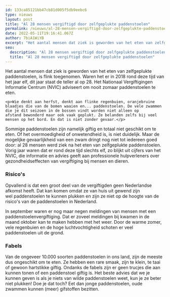```yaml
---
id: 133ca85121bb47cb81d005f5db9eebc6
type: nieuws
layout: post
title: "Al 28 mensen vergiftigd door zelfgeplukte paddenstoelen"
permalink: /nieuws/al-28-mensen-vergiftigd-door-zelfgeplukte-paddenstoelen/
date: 2022-05-11T19:16:41.067Z
author: 7biA1WiYB
excerpt: "Het aantal mensen dat ziek is geworden van het eten van zelfgeplukte paddenstoelen, is flink toegenomen. Waren het er in 2018 rond deze tijd van het jaar elf, dit jaar staat de teller al op 28. Het Nationaal Vergiftigingen Informatie Centrum (NVIC) adviseert om nooit zomaar paddenstoelen te eten.  "
seo:
  description: "Al 28 mensen vergiftigd door zelfgeplukte paddenstoelen"
  title: "Al 28 mensen vergiftigd door zelfgeplukte paddenstoelen"
---
```

Het aantal mensen dat ziek is geworden van het eten van zelfgeplukte paddenstoelen, is flink toegenomen. Waren het er in 2018 rond deze tijd van het jaar elf, dit jaar staat de teller al op 28. Het Nationaal Vergiftigingen Informatie Centrum (NVIC) adviseert om nooit zomaar paddenstoelen te eten.  

    <p>Wie denkt aan herfst, denkt aan flinke regenbuien, oranjebruine blaadjes die van de bomen waaien en... paddenstoelen. De vele zwammen die je dit seizoen in de bossen vindt worden niet alleen op afstand bewonderd maar ook vaak geplukt. Ze belanden zelfs bij veel mensen op het bord. En dat is niet zonder gevaar.</p>
<p>Sommige paddenstoelen zijn namelijk giftig en totaal niet geschikt om te eten. Of het overmoedigheid of onwetendheid is, is niet duidelijk. Maar de mogelijke gevaarlijkheid van een zwam dringt nog niet tot iedereen goed door: al 28 mensen werd ziek na het eten van zelfgeplukte paddenstoelen. Vorig jaar waren dat er rond deze tijd slechts elf, zo blijkt uit cijfers van het NVIC, die informatie en advies geeft aan professionele hulpverleners over gezondheidseffecten van vergiftiging bij mensen en dieren.</p>
<h3>Risico's</h3>
<p>Opvallend is dat een groot deel van de vergiftigden geen Nederlandse afkomst heeft. Dat kan komen omdat ze van huis uit gewend zijn wel paddenstoelen te kunnen plukken en zijn ze niet op de hoogte van de risico's van de paddenstoelen in Nederland.</p>
<p>In september waren er nog maar negen meldingen van mensen met een paddenstoelenvergiftiging. Dat er zoveel meldingen bij kwamen in de maand oktober kan te maken hebben met het weer. Door de warme zomer, vele regenbuien en de hoge luchtvochtigheid schoten er veel paddenstoelen uit de grond.</p>
<h3>Fabels</h3>
<p>Van de ongeveer 10.000 soorten paddenstoelen in ons land, zijn de meeste dus ongeschikt om te eten. Ze hebben een rare smaak, zijn te klein, te taai of gewoon hartstikke giftig. Ondanks de fabels zijn er geen trucjes die aan kunnen tonen of een paddenstoel giftig is. Het beste advies dat we je kunnen geven is als je niets van wilde paddenstoelen weet, kun je ze beter niet plukken! Doe je dat toch? Eet dan jonge paddenstoelen, oude zwammen kunnen (meer) gifstoffen bezitten.</p>  
